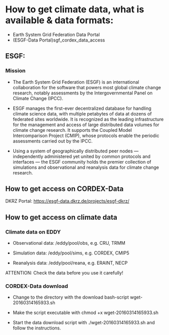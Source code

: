 # How to get climate data, what is available & data formats:
* Earth System Grid Federation Data Portal
* (ESGF-Data Portal)sgf_cordex_data_access

## ESGF: 
### Mission

* The Earth System Grid Federation (ESGF) is an international collaboration for the software 
that powers most global climate change research, notably assessments by the 
Intergovernmental Panel on Climate Change (IPCC).

* ESGF manages the first-ever decentralized database for handling climate science data, 
with multiple petabytes of data at dozens of federated sites worldwide. It is 
recognized as the leading infrastructure for the management and access of large 
distributed data volumes for climate change research. It supports the Coupled Model 
Intercomparison Project (CMIP), whose protocols enable the periodic assessments 
carried out by the IPCC.

* Using a system of geographically distributed peer nodes — independently 
administered yet united by common protocols and interfaces — the ESGF 
community holds the premier collection of simulations and observational 
and reanalysis data for climate change research.


## How to get access on CORDEX-Data
DKRZ Portal: https://esgf-data.dkrz.de/projects/esgf-dkrz/

## How to get access on climate data
### Climate data on EDDY

* Observational data: /eddy/pool/obs, e.g. CRU, TRMM

* Simulation data: /eddy/pool/sims, e.g. CORDEX, CMIP5

* Reanalysis data: /eddy/pool/reana, e.g. ERAINT, NECP

ATTENTION: Check the data before you use it carefully!


### CORDEX-Data download

* Change to the directory with the download bash-script wget-20160314165933.sh

* Make the script executable with chmod +x wget-20160314165933.sh

* Start the data download script with ./wget-20160314165933.sh and follow the instructions.


